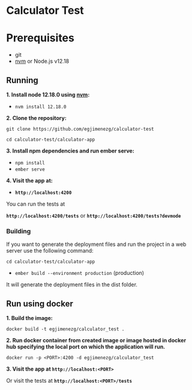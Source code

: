 # Calculator Test

# Prerequisites
* git
* [nvm](https://github.com/nvm-sh/nvm) or Node.js v12.18

## Running

**1. Install node 12.18.0 using [nvm](https://github.com/nvm-sh/nvm):**

* `nvm install 12.18.0`

**2. Clone the repository:**

`git clone https://github.com/egjimenezg/calculator-test`

`cd calculator-test/calculator-app`

**3. Install npm dependencies and run ember serve:**

* `npm install`
* `ember serve`

**4. Visit the app at:**

- **`http://localhost:4200`**

You can run the tests at

**`http://localhost:4200/tests`** or  **`http://localhost:4200/tests?devmode`**

### Building

If you want to generate the deployment files and run the project in a web server use the following command:

`cd calculator-test/calculator-app`

* `ember build --environment production` (production)

It will generate the deployment files in the dist folder.

## Run using docker

**1. Build the image:**

`docker build -t egjimenezg/calculator_test .` 

**2. Run docker container from created image or image hosted in docker hub specifying 
the local port on which the application will run.**

`docker run -p <PORT>:4200 -d egjimenezg/calculator_test` 

**3. Visit the app at `http://localhost:<PORT>`**

Or visit the tests at **`http://localhost:<PORT>/tests`**

